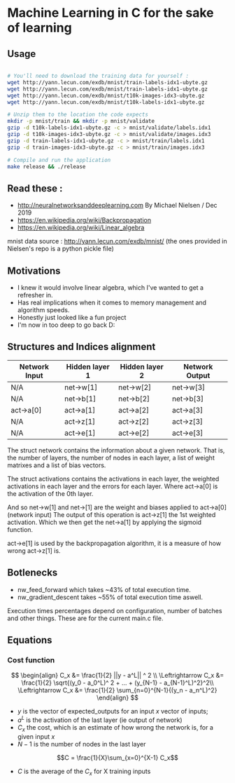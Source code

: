 # Machine Learning in C for the sake of learning

## Usage

```bash

# You'll need to download the training data for yourself :
wget http://yann.lecun.com/exdb/mnist/train-labels-idx1-ubyte.gz
wget http://yann.lecun.com/exdb/mnist/train-labels-idx1-ubyte.gz
wget http://yann.lecun.com/exdb/mnist/t10k-images-idx3-ubyte.gz
wget http://yann.lecun.com/exdb/mnist/t10k-labels-idx1-ubyte.gz

# Unzip them to the location the code expects
mkdir -p mnist/train && mkdir -p mnist/validate
gzip -d t10k-labels-idx1-ubyte.gz -c > mnist/validate/labels.idx1
gzip -d t10k-images-idx3-ubyte.gz -c > mnist/validate/images.idx3
gzip -d train-labels-idx1-ubyte.gz -c > mnist/train/labels.idx1
gzip -d train-images-idx3-ubyte.gz -c > mnist/train/images.idx3

# Compile and run the application
make release && ./release
```

## Read these : 

* http://neuralnetworksanddeeplearning.com By Michael Nielsen / Dec 2019
* https://en.wikipedia.org/wiki/Backpropagation
* https://en.wikipedia.org/wiki/Linear_algebra

mnist data source :
http://yann.lecun.com/exdb/mnist/
(the ones provided in Nielsen's repo is a python pickle file)

## Motivations

* I knew it would involve linear algebra, which I've wanted to get a refresher in. 
* Has real implications when it comes to memory management and algorithm speeds.
* Honestly just looked like a fun project
* I'm now in too deep to go back D:

## Structures and Indices alignment

| Network Input  | Hidden layer 1 | Hidden layer 2 | Network Output |
| -------------  | -------------  | -------------  | -------------  |
|      N/A       |    net->w[1]   |    net->w[2]   |    net->w[3]   |
|      N/A       |    net->b[1]   |    net->b[2]   |    net->b[3]   |
|    act->a[0]   |    act->a[1]   |    act->a[2]   |    act->a[3]   |
|      N/A       |    act->z[1]   |    act->z[2]   |    act->z[3]   |
|      N/A       |    act->e[1]   |    act->e[2]   |    act->e[3]   |


The struct network contains the information about a given network. That is, the number of
layers, the number of nodes in each layer, a list of weight matrixes and a list of bias
vectors.

The struct activations contains the activations in each layer, the weighted activations
in each layer and the errors for each layer. Where act->a[0] is the activation of the 0th
layer.

And so net->w[1] and net->[1] are the weight and biases applied to act->a[0] (network input)
The output of this operation is act->z[1] the 1st weighted activation. Which we then get
the net->a[1] by applying the sigmoid function.

act->e[1] is used by the backpropagation algorithm, it is a measure of how wrong act->z[1] is.

## Botlenecks
- nw_feed_forward which takes ~43% of total execution time.
- nw_gradient_descent takes ~55% of total execution time aswell.

Execution times percentages depend on configuration, number of batches and other things. These are for the current main.c file.

## Equations

### Cost function


$$
\begin{align}
C_x &= \frac{1}{2} ||y - a^L|| ^ 2 \\
\Leftrightarrow C_x &= \frac{1}{2} \sqrt{(y_0 - a_0^L)^ 2 + ... + (y_{N-1} - a_{N-1}^L)^2}^2\\
\Leftrightarrow C_x &= \frac{1}{2} \sum_{n=0}^{N-1}{(y_n - a_n^L)^2}
\end{align}
$$


* $y$ is the vector of expected_outputs for an input $x$ vector of inputs;
* $a^L$ is the activation of the last layer (ie output of network)
* $C_x$ the cost, which is an estimate of how wrong the network is, for a given input $x$
* $N-1$ is the number of nodes in the last layer

$$C = \frac{1}{X}\sum_{x=0}^{X-1} C_x$$

* $C$ is the average of the $C_x$ for X training inputs

